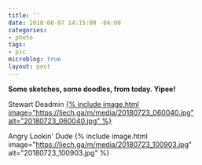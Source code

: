 ```yaml
---
title: ''
date: 2018-06-07 14:15:00 -04:00
categories:
- photo
tags:
- pic
microblog: true
layout: post
---
```

**Some sketches, some doodles, from today. Yipee!**


Stewart Deadmin
[{% include image.html image="https://liech.ga/m/media/20180723_060040.jpg" alt="20180723_060040.jpg" %}](https://reddit.com/r/OneyPlays/comments/915rp6/stewart_deadmin/)


Angry Lookin' Dude
{% include image.html image="https://liech.ga/m/media/20180723_100903.jpg" alt="20180723_100903.jpg" %}